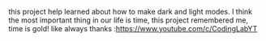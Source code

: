 this project help learned about how to make dark and light modes.
I think the most important thing in our life is time, this project remembered me, time is gold!
like always thanks :https://www.youtube.com/c/CodingLabYT